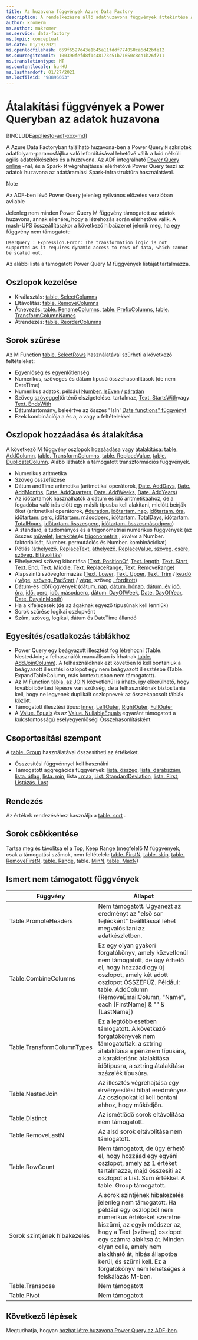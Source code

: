 ```yaml
---
title: Az huzavona függvények Azure Data Factory
description: A rendelkezésre álló adathuzavona függvények áttekintése Azure Data Factory
author: kromerm
ms.author: makromer
ms.service: data-factory
ms.topic: conceptual
ms.date: 01/19/2021
ms.openlocfilehash: 659f6527d43e1b45a11fddf774050ca6d42bfe12
ms.sourcegitcommit: 100390fefd8f1c48173c51b71650c8ca1b26f711
ms.translationtype: MT
ms.contentlocale: hu-HU
ms.lasthandoff: 01/27/2021
ms.locfileid: "98896663"
---
```

# <a name="transformation-functions-in-power-query-for-data-wrangling"></a>Átalakítási függvények a Power Queryban az adatok huzavona

[!INCLUDE[appliesto-adf-xxx-md](includes/appliesto-adf-xxx-md.md)]

A Azure Data Factoryban található huzavona-ben a Power Query ```M``` szkriptek adatfolyam-parancsfájlba való lefordításával lehetővé válik a kód nélküli agilis adatelőkészítés és a huzavona. Az ADF integrálható [Power Query online](/powerquery-m/power-query-m-reference) -nal, és a Spark- ```M``` végrehajtással elérhetővé Power Query teszi az adatok huzavona az adatáramlási Spark-infrastruktúra használatával. 

> [!NOTE]
> Az ADF-ben lévő Power Query jelenleg nyilvános előzetes verzióban avilable

Jelenleg nem minden Power Query M függvény támogatott az adatok huzavona, annak ellenére, hogy a létrehozás során elérhetővé válik. A mash-UPS összeállításakor a következő hibaüzenet jelenik meg, ha egy függvény nem támogatott:

`UserQuery : Expression.Error: The transformation logic is not supported as it requires dynamic access to rows of data, which cannot be scaled out.`

Az alábbi lista a támogatott Power Query M függvények listáját tartalmazza.

## <a name="column-management"></a>Oszlopok kezelése

* Kiválasztás: [table. SelectColumns](/powerquery-m/table-selectcolumns)
* Eltávolítás: [table. RemoveColumns](/powerquery-m/table-removecolumns)
* Átnevezés: [table. RenameColumns](/powerquery-m/table-renamecolumns), [table. PrefixColumns](/powerquery-m/table-prefixcolumns), [table. TransformColumnNames](/powerquery-m/table-transformcolumnnames)
* Átrendezés: [table. ReorderColumns](/powerquery-m/table-reordercolumns)

## <a name="row-filtering"></a>Sorok szűrése

Az M Function [table. SelectRows](/powerquery-m/table-selectrows) használatával szűrheti a következő feltételeket:

* Egyenlőség és egyenlőtlenség
* Numerikus, szöveges és dátum típusú összehasonlítások (de nem DateTime)
* Numerikus adatok, például [Number. IsEven](/powerquery-m/number-iseven) / [páratlan](/powerquery-m/number-iseven)
* Szöveg [szöveggel](/powerquery-m/text-contains)történő elszigetelése. tartalmaz, [Text. StartsWith](/powerquery-m/text-startswith)vagy [Text. EndsWith](/powerquery-m/text-endswith)
* Dátumtartomány, beleértve az összes "IsIn' [Date functions" függvényt](/powerquery-m/date-functions) 
* Ezek kombinációja a és a, a vagy a feltételekkel

## <a name="adding-and-transforming-columns"></a>Oszlopok hozzáadása és átalakítása

A következő M függvény oszlopok hozzáadása vagy átalakítása: [table. AddColumn](/powerquery-m/table-addcolumn), [table. TransformColumns](/powerquery-m/table-transformcolumns), [table. ReplaceValue](/powerquery-m/table-replacevalue), [table. DuplicateColumn](/powerquery-m/table-duplicatecolumn). Alább láthatók a támogatott transzformációs függvények.

* Numerikus aritmetika
* Szöveg összefűzése
* Dátum andTime aritmetika (aritmetikai operátorok, [Date. AddDays](/powerquery-m/date-adddays), [Date. AddMonths](/powerquery-m/date-addmonths), [Date. AddQuarters](/powerquery-m/date-addquarters), [Date. AddWeeks](/powerquery-m/date-addweeks), [Date. AddYears](/powerquery-m/date-addyears))
* Az időtartamok használhatók a dátum és idő aritmetikaához, de a fogadóba való írás előtt egy másik típusba kell alakítani, mielőtt beírják őket (aritmetikai operátorok, [#duration](/powerquery-m/sharpduration), [időtartam. nap](/powerquery-m/duration-days), [időtartam. óra](/powerquery-m/duration-hours), [időtartam. perc](/powerquery-m/duration-minutes), [időtartam. másodperc](/powerquery-m/duration-seconds), [időtartam. TotalDays](/powerquery-m/duration-totaldays), [időtartam. TotalHours](/powerquery-m/duration-totalhours), [időtartam. összesperc](/powerquery-m/duration-totalminutes), [időtartam. összesmásodperc](/powerquery-m/duration-totalseconds))    
* A standard, a tudományos és a trigonometriai numerikus függvények (az összes [művelet](/powerquery-m/number-functions#operations), [kerekítés](/powerquery-m/number-functions#rounding)és [trigonometria](/powerquery-m/number-functions#trigonometry) , *kivéve* a Number. faktoriálisát, Number. permutációs és Number. kombinációkat)
* Pótlás ([áthelyező. ReplaceText](/powerquery-m/replacer-replacetext), [áthelyező. ReplaceValue](/powerquery-m/replacer-replacevalue), [szöveg. csere](/powerquery-m/text-replace), [szöveg. Eltávolítás](/powerquery-m/text-remove))
* Elhelyezési szöveg kibontása ([Text. PositionOf](/powerquery-m/text-positionof), [Text. length](/powerquery-m/text-length), [Text. Start](/powerquery-m/text-start), [Text. End](/powerquery-m/text-end), [Text. Middle](/powerquery-m/text-middle), [Text. ReplaceRange](/powerquery-m/text-replacerange), [Text. RemoveRange](/powerquery-m/text-removerange))
* Alapszintű szövegformázás ([Text. Lower](/powerquery-m/text-lower), [Text. Upper](/powerquery-m/text-upper), [Text. Trim](/powerquery-m/text-trim) / [kezdő](/powerquery-m/text-trimstart) / [vége](/powerquery-m/text-trimend), [szöveg. PadStart](/powerquery-m/text-padstart) / [vége](/powerquery-m/text-padend), szöveg [. fordított](/powerquery-m/text-reverse))
* Dátum-és időfüggvények (dátum[. nap](/powerquery-m/date-day), [dátum. hónap](/powerquery-m/date-month), [dátum. év](/powerquery-m/date-year) [idő. óra](/powerquery-m/time-hour), [idő. perc](/powerquery-m/time-minute), [idő. másodperc](/powerquery-m/time-second), [dátum. DayOfWeek](/powerquery-m/date-dayofweek), [Date. DayOfYear](/powerquery-m/date-dayofyear), [Date. DaysInMonth](/powerquery-m/date-daysinmonth))
* Ha a kifejezések (de az ágaknak egyező típusúnak kell lenniük)
* Sorok szűrése logikai oszlopként
* Szám, szöveg, logikai, dátum és DateTime állandó

<a name="mergingjoining-tables"></a>Egyesítés/csatlakozás táblákhoz
----------------------
* Power Query egy beágyazott illesztést fog létrehozni (Table. NestedJoin; a felhasználók manuálisan is írhatnak [table. AddJoinColumn](/powerquery-m/table-addjoincolumn)).
    A felhasználóknak ezt követően ki kell bontaniuk a beágyazott illesztési oszlopot egy nem beágyazott illesztésbe (Table. ExpandTableColumn, más kontextusban nem támogatott).
* Az M Function   [tábla. az JOIN](/powerquery-m/table-join) közvetlenül is írható, így elkerülhető, hogy további bővítési lépésre van szükség, de a felhasználónak biztosítania kell, hogy ne legyenek duplikált oszlopnevek az összekapcsolt táblák között.
* Támogatott illesztési típus:   [Inner](/powerquery-m/joinkind-inner),   [LeftOuter](/powerquery-m/joinkind-leftouter),   [RightOuter](/powerquery-m/joinkind-rightouter),   [FullOuter](/powerquery-m/joinkind-fullouter)
* A   [Value. Equals](/powerquery-m/value-equals) és az   [Value. NullableEquals](/powerquery-m/value-nullableequals) egyaránt támogatott a kulcsfontosságú esélyegyenlőségi Összehasonlításként

## <a name="group-by"></a>Csoportosítási szempont

A [table. Group](/powerquery-m/table-group) használatával összesítheti az értékeket.
* Összesítési függvénnyel kell használni
* Támogatott aggregációs függvények:   [lista. összeg](/powerquery-m/list-sum),   [lista. darabszám](/powerquery-m/list-count),   [lista. átlag](/powerquery-m/list-average),   [lista. min](/powerquery-m/list-min), lista   [. max](/powerquery-m/list-max),   [List. StandardDeviation](/powerquery-m/list-standarddeviation),   [lista. First](/powerquery-m/list-first),   [Listázás. Last](/powerquery-m/list-last)

## <a name="sorting"></a>Rendezés

Az értékek rendezéséhez használja a [table. sort](/powerquery-m/table-sort) .

## <a name="reducing-rows"></a>Sorok csökkentése

Tartsa meg és távolítsa el a Top, Keep Range (megfelelő M függvények, csak a támogatási számok, nem feltételek: [table. FirstN](/powerquery-m/table-firstn), [table. skip](/powerquery-m/table-skip), [table. RemoveFirstN](/powerquery-m/table-removefirstn), [table. Range](/powerquery-m/table-range), table. [MinN](/powerquery-m/table-minn), [table. MaxN](/powerquery-m/table-maxn))

## <a name="known-unsupported-functions"></a>Ismert nem támogatott függvények

| Függvény | Állapot |
| -- | -- |
| Table.PromoteHeaders | Nem támogatott. Ugyanezt az eredményt az "első sor fejlécként" beállítással lehet megvalósítani az adatkészletben. |
| Table.CombineColumns | Ez egy olyan gyakori forgatókönyv, amely közvetlenül nem támogatott, de úgy érhető el, hogy hozzáad egy új oszlopot, amely két adott oszlopot ÖSSZEFŰZ.  Például: table. AddColumn (RemoveEmailColumn, "Name", each [FirstName] & "" & [LastName]) |
| Table.TransformColumnTypes | Ez a legtöbb esetben támogatott. A következő forgatókönyvek nem támogatottak: a sztring átalakítása a pénznem típusára, a karakterlánc átalakítása időtípusra, a sztring átalakítása százalék típusúra. |
| Table.NestedJoin | Az illesztés végrehajtása egy érvényesítési hibát eredményez. Az oszlopokat ki kell bontani ahhoz, hogy működjön. |
| Table.Distinct | Az ismétlődő sorok eltávolítása nem támogatott. |
| Table.RemoveLastN | Az alsó sorok eltávolítása nem támogatott. |
| Table.RowCount | Nem támogatott, de úgy érhető el, hogy hozzáad egy egyéni oszlopot, amely az 1 értéket tartalmazza, majd összesíti az oszlopot a List. Sum értékkel. A table. Group támogatott. | 
| Sorok szintjének hibakezelés | A sorok szintjének hibakezelés jelenleg nem támogatott. Ha például egy oszlopból nem numerikus értékeket szeretne kiszűrni, az egyik módszer az, hogy a Text (szöveg) oszlopot egy számra alakítsa át. Minden olyan cella, amely nem alakítható át, hibás állapotba kerül, és szűrni kell. Ez a forgatókönyv nem lehetséges a felskálázás M-ben. |
| Table.Transpose | Nem támogatott |
| Table.Pivot | Nem támogatott |

## <a name="next-steps"></a>Következő lépések

Megtudhatja, hogyan [hozhat létre huzavona Power Query az ADF-ben](wrangling-tutorial.md).
